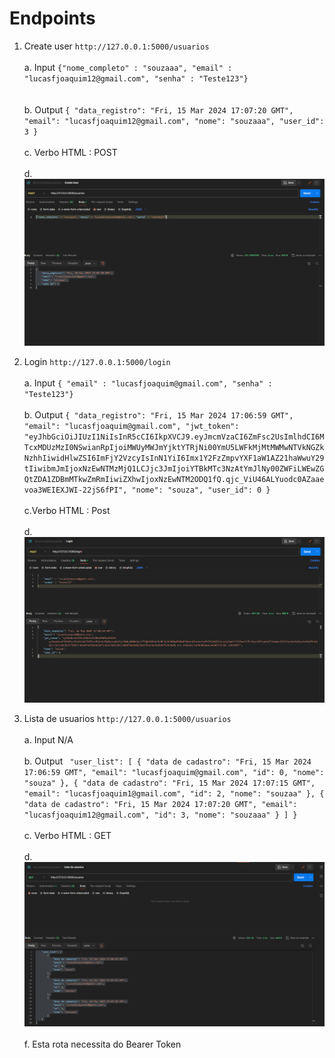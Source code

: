 # Endpoints

1. Create user 
    ``http://127.0.0.1:5000/usuarios``
    <br><br>
    a. Input ``{"nome_completo" : "souzaaa", "email" : "lucasfjoaquim12@gmail.com", "senha" : "Teste123"}``
    <br><br><br>
    b. Output ``{
    "data_registro": "Fri, 15 Mar 2024 17:07:20 GMT",
    "email": "lucasfjoaquim12@gmail.com",
    "nome": "souzaaa",
    "user_id": 3 }``
    <br><br>
    c. Verbo HTML : POST
    <br><br>
    d. ![img.png](img.png)

2. Login 
    ``http://127.0.0.1:5000/login``
    <br><br>
    a. Input ``{
    "email" : "lucasfjoaquim@gmail.com",
    "senha" : "Teste123"}``
    <br><br>
    b. Output ``{
    "data_registro": "Fri, 15 Mar 2024 17:06:59 GMT",
    "email": "lucasfjoaquim@gmail.com",
    "jwt_token": "eyJhbGciOiJIUzI1NiIsInR5cCI6IkpXVCJ9.eyJmcmVzaCI6ZmFsc2UsImlhdCI6MTcxMDUzMzI0NSwianRpIjoiMWUyMWJmYjktYTRjNi00YmU5LWFkMjMtMWMwNTVkNGZkNzhhIiwidHlwZSI6ImFjY2VzcyIsInN1YiI6Imx1Y2FzZmpvYXF1aW1AZ21haWwuY29tIiwibmJmIjoxNzEwNTMzMjQ1LCJjc3JmIjoiYTBkMTc3NzAtYmJlNy00ZWFiLWEwZGQtZDA1ZDBmMTkwZmRmIiwiZXhwIjoxNzEwNTM2ODQ1fQ.qjc_ViU46ALYuodc0AZaaevoa3WEIEXJWI-22jS6fPI",
    "nome": "souza",
    "user_id": 0 }``
    <br><br>
    c.Verbo HTML : Post
    <br><br>
    d. ![img_1.png](img_1.png)

3. Lista de usuarios
    ``http://127.0.0.1:5000/usuarios``
    <br><br>
    a. Input N/A
    <br><br>
    b. Output ``
    "user_list": [
        {
            "data de cadastro": "Fri, 15 Mar 2024 17:06:59 GMT",
            "email": "lucasfjoaquim@gmail.com",
            "id": 0,
            "nome": "souza"
        },
        {
            "data de cadastro": "Fri, 15 Mar 2024 17:07:15 GMT",
            "email": "lucasfjoaquim1@gmail.com",
            "id": 2,
            "nome": "souzaa"
        },
        {
            "data de cadastro": "Fri, 15 Mar 2024 17:07:20 GMT",
            "email": "lucasfjoaquim12@gmail.com",
            "id": 3,
            "nome": "souzaaa"
        }
    ]
}``
    <br><br>
    c. Verbo HTML : GET
    <br><br>
    d. ![img_2.png](img_2.png)
    <br><br>
    f. Esta rota necessita do Bearer Token